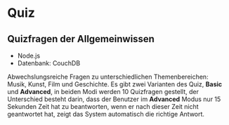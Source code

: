 # Quiz

## Quizfragen der Allgemeinwissen


* Node.js
* Datenbank: CouchDB

Abwechslungsreiche Fragen zu unterschiedlichen Themenbereichen: Musik, Kunst, Film und Geschichte. 
Es gibt zwei Varianten des Quiz, **Basic** und **Advanced**, in beiden Modi werden 10 Quizfragen gestellt, der Unterschied besteht darin, 
dass der Benutzer im **Advanced** Modus nur 15 Sekunden Zeit hat zu beantworten, wenn er nach dieser Zeit nicht geantwortet hat, zeigt 
das System automatisch die richtige Antwort.

